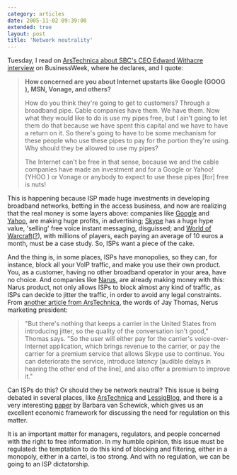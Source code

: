 ```yaml
---
category: articles
date: 2005-11-02 09:39:00
extended: true
layout: post
title: 'Network neutrality'
---
```


<p>Tuesday, I read on <a href="http://arstechnica.com/news.ars/post/20051031-5498.html">ArsTechnica about SBC's CEO Edward Withacre interview</a> on BusinessWeek, where he declares, and I quote:</p>

<blockquote>
  <p><strong>How concerned are you about Internet upstarts like Google (GOOG ), MSN, Vonage, and others?</strong></p>
  <p>How do you think they're going to get to customers? Through a broadband pipe. Cable companies have them. We have them. Now what they would like to do is use my pipes free, but I ain't going to let them do that because we have spent this capital and we have to have a return on it. So there's going to have to be some mechanism for these people who use these pipes to pay for the portion they're using. Why should they be allowed to use my pipes?</p>
  <p>The Internet can't be free in that sense, because we and the cable companies have made an investment and for a Google or Yahoo! (YHOO ) or Vonage or anybody to expect to use these pipes [for] free is nuts!</p>
</blockquote>

<!--more-->
<p>This is happening because ISP made huge investments in developing broadband networks, betting in the access business, and now are realizing that the real money is some layers above: companies like <a href="http://google.com">Google</a> and <a href="http://yahoo.com">Yahoo</a>, are making huge profits, in advertising; <a href="http://skype.com">Skype</a> has a huge hype value, 'selling' free voice instant messaging, disguissed; and <a href="http://www.worldofwarcraft.com/">World of Warcraft</a>(<a href="http://en.wikipedia.org/wiki/World_of_warcraft">?</a>), with millions of players, each paying an average of 10 euros a month, must be a case study. So, ISPs want a piece of the cake.</p>

<p>And the thing is, in some places, ISPs have monopolies, so they can, for instance, block all your VoIP traffic, and make you use their own product. You, as a customer, having no other broadband operator in your area, have no choice. And companies like <a href="http://narus.com/">Narus</a>, are already making money with this: Narus product, not only allows ISPs to block almost any kind of traffic, as ISPs can decide to jitter the traffic, in order to avoid any legal constraints. From <a href="http://arstechnica.com/news.ars/post/20051024-5475.html">another article from ArsTechnica</a>, the words of Jay Thomas, Nerus marketing president:</p>

<blockquote>&quot;But there's nothing that keeps a carrier in the United States from introducing jitter, so the quality of the conversation isn't good,&quot; Thomas says. &quot;So the user will either pay for the carrier's voice-over-Internet application, which brings revenue to the carrier, or pay the carrier for a premium service that allows Skype use to continue. You can deteriorate the service, introduce latency [audible delays in hearing the other end of the line], and also offer a premium to improve it.&quot;</blockquote>

<p>Can ISPs do this? Or should they be network neutral? This issue is being debated in several places, like <a href="http://arstechnica.com/news.ars/post/20051031-5498.html">ArsTechnica</a> and <a href="http://www.lessig.org/blog/archives/003148.shtml">LessigBlog</a>, and there is a very interesting <a href="http://www.lessig.org/blog/archives/b_paper.pdf">paper</a> by Barbara van Schewick, which gives us an excellent economic framework for discussing the need for regulation on this matter.</p>

<p>It is an important matter for managers, regulators, and people concerned with the right to free information. In my humble opinion, this issue must be regulated: the temptation to do this kind of blocking and filtering, either in a monopoly, either in a cartel, is too strong. And with no regulation, we can be going to an ISP dictatorship.</p>

